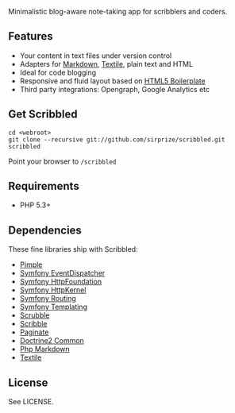 <!-- scribble-title: Scribbled Readme -->
<!-- scribble-lede: Minimalistic blog-aware note-taking app for scribblers and coders -->
<!-- scribble-tags: css html theme responsive mobile -->
<!-- scribble-created: 20120509 -->
<!-- scribble-modified: 20120509 -->
<!-- scribble-publish: 1 -->

Minimalistic blog-aware note-taking app for scribblers and coders.

## Features

+ Your content in text files under version control
+ Adapters for [Markdown](http://daringfireball.net/projects/markdown/syntax), [Textile](http://textile.thresholdstate.com/), plain text and HTML
+ Ideal for code blogging
+ Responsive and fluid layout based on [HTML5 Boilerplate](http://html5boilerplate.com/)
+ Third party integrations: Opengraph, Google Analytics etc

## Get Scribbled

    cd <webroot>
    git clone --recursive git://github.com/sirprize/scribbled.git scribbled

Point your browser to `/scribbled`

## Requirements

+ PHP 5.3+

## Dependencies

These fine libraries ship with Scribbled:

+ [Pimple](https://github.com/fabpot/Pimple)
+ [Symfony EventDispatcher](https://github.com/symfony/EventDispatcher)
+ [Symfony HttpFoundation](https://github.com/symfony/HttpFoundation)
+ [Symfony HttpKernel](https://github.com/symfony/HttpKernel)
+ [Symfony Routing](https://github.com/symfony/Routing)
+ [Symfony Templating](https://github.com/symfony/Templating)
+ [Scrubble](https://github.com/sirprize/scrubble)
+ [Scribble](https://github.com/sirprize/scribble)
+ [Paginate](https://github.com/sirprize/paginate)
+ [Doctrine2 Common](https://github.com/doctrine/common)
+ [Php Markdown](https://github.com/michelf/php-markdown/)
+ [Textile](https://github.com/netcarver/textile)

## License

See LICENSE.